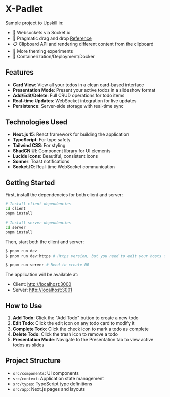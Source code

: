 # X-Padlet

Sample project to Upskill in:

- 🔌 Websockets via Socket.io
- 🐲 Pragmatic drag and drop [Reference](https://atlassian.design/components/pragmatic-drag-and-drop/examples/)
- 📋 Clipboard API and rendering different content from the clipboard
- 🎨 More theming experiments
- 🚢 Containerization/Deployment/Docker

## Features

- **Card View**: View all your todos in a clean card-based interface
- **Presentation Mode**: Present your active todos in a slideshow format
- **Add/Edit/Delete**: Full CRUD operations for todo items
- **Real-time Updates**: WebSocket integration for live updates
- **Persistence**: Server-side storage with real-time sync

## Technologies Used

- **Next.js 15**: React framework for building the application
- **TypeScript**: For type safety
- **Tailwind CSS**: For styling
- **ShadCN UI**: Component library for UI elements
- **Lucide Icons**: Beautiful, consistent icons
- **Sonner**: Toast notifications
- **Socket.IO**: Real-time WebSocket communication

## Getting Started

First, install the dependencies for both client and server:

```bash
# Install client dependencies
cd client
pnpm install

# Install server dependencies
cd server
pnpm install
```

Then, start both the client and server:

```bash
$ pnpm run dev
$ pnpm run dev:https # Https version, but you need to edit your hosts file to access at https://x-padlet.local:3001/

$ pnpm run server # Need to create DB
```

The application will be available at:

- Client: [http://localhost:3000](http://localhost:3000)
- Server: [http://localhost:3001](http://localhost:3001)

## How to Use

1. **Add Todo**: Click the "Add Todo" button to create a new todo
2. **Edit Todo**: Click the edit icon on any todo card to modify it
3. **Complete Todo**: Click the check icon to mark a todo as complete
4. **Delete Todo**: Click the trash icon to remove a todo
5. **Presentation Mode**: Navigate to the Presentation tab to view active todos as slides

## Project Structure

- `src/components`: UI components
- `src/context`: Application state management
- `src/types`: TypeScript type definitions
- `src/app`: Next.js pages and layouts
